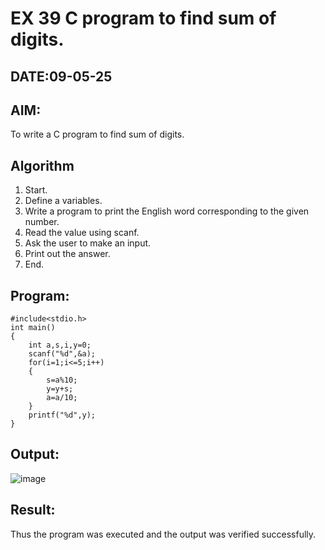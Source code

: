 # EX 39 C program to find sum of digits.
## DATE:09-05-25
## AIM:
To write a C program to find sum of digits.

## Algorithm
1. Start.
2. Define a variables.
3. Write a program to print the English word corresponding to the given number.
4. Read the value using scanf.
5. Ask the user to make an input.
6. Print out the answer.
7. End.  

## Program:
```
#include<stdio.h>
int main()
{
    int a,s,i,y=0;
    scanf("%d",&a);
    for(i=1;i<=5;i++)
    {
        s=a%10;
        y=y+s;
        a=a/10;
    }
    printf("%d",y);
}
```

## Output:
![image](https://github.com/user-attachments/assets/e61587a1-a6b9-45e8-873e-8cc198ab63b8)

## Result:
Thus the program was executed and the output was verified successfully.
